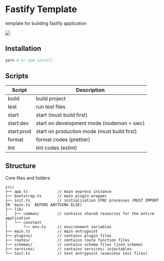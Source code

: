 # Fastify Template

template for building fastify application

<picture>
  <source srcset="https://fastify.dev/img/logos/fastify-white.svg" media="(prefers-color-scheme: dark)" />
  <img src="https://fastify.dev/img/logos/fastify-black.svg" />
</picture>

## Installation

```sh
yarn # or npm install
```

## Scripts

| Script     | Description                                 |
| ---------- | ------------------------------------------- |
| build      | build project                               |
| test       | run test files                              |
| start      | start (must build first)                    |
| start:dev  | start on development mode (nodemon + swc)   |
| start:prod | start on production mode (must build first) |
| format     | format codes (prettier)                     |
| lint       | lint codes (eslint)                         |

## Structure

Core files and folders

```
src/
├── app.ts             // main express instance
├── bootstrap.ts       // main plugin wrapper
├── init.ts            // initialization SYNC processes (MUST IMPORT IN `main.ts` BEFORE ANYTHING ELSE)
├── lib/
│   ├── common/        // contains shared resources for the entire application
│   └── constant
│       └── env.ts     // environment variables
├── main.ts            // main entrypoint
├── plugins/           // contains plugin files
├── routes/            // contains route function files
├── schemas/           // contains schema files (json schema)
├── services/          // contains services/ injectables
└── test.ts            // test entrypoint (executes test files)
```
